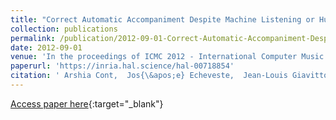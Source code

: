 ```yaml
---
title: "Correct Automatic Accompaniment Despite Machine Listening or Human Errors in Antescofo"
collection: publications
permalink: /publication/2012-09-01-Correct-Automatic-Accompaniment-Despite-Machine-Listening-or-Human-Errors-in-Antescofo
date: 2012-09-01
venue: 'In the proceedings of ICMC 2012 - International Computer Music Conference'
paperurl: 'https://inria.hal.science/hal-00718854'
citation: ' Arshia Cont,  Jos{\&apos;e} Echeveste,  Jean-Louis Giavitto,  Florent Jacquemard, &quot;Correct Automatic Accompaniment Despite Machine Listening or Human Errors in Antescofo.&quot; In the proceedings of ICMC 2012 - International Computer Music Conference, 2012.'
---
```

[Access paper here](https://inria.hal.science/hal-00718854){:target="_blank"}
